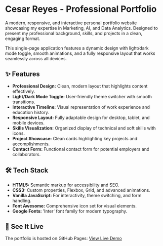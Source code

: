 # Cesar Reyes - Professional Portfolio

A modern, responsive, and interactive personal portfolio website showcasing my expertise in Marketing, AI, and Data Analytics. Designed to present my professional background, skills, and projects in a clean, engaging format.

This single-page application features a dynamic design with light/dark mode toggle, smooth animations, and a fully responsive layout that works seamlessly across all devices.

## ✨ Features

-   **Professional Design:** Clean, modern layout that highlights content effectively.
-   **Light/Dark Mode Toggle:** User-friendly theme switcher with smooth transitions.
-   **Interactive Timeline:** Visual representation of work experience and education history.
-   **Responsive Layout:** Fully adaptable design for desktop, tablet, and mobile devices.
-   **Skills Visualization:** Organized display of technical and soft skills with icons.
-   **Project Showcase:** Clean cards highlighting key projects and accomplishments.
-   **Contact Form:** Functional contact form for potential employers and collaborators.

## 🛠️ Tech Stack

-   **HTML5:** Semantic markup for accessibility and SEO.
-   **CSS3:** Custom properties, Flexbox, Grid, and advanced animations.
-   **Vanilla JavaScript:** For interactivity, theme switching, and form handling.
-   **Font Awesome:** Comprehensive icon set for visual elements.
-   **Google Fonts:** 'Inter' font family for modern typography.

## 🚀 See It Live

The portfolio is hosted on GitHub Pages: [View Live Demo](https://reyecesa1.github.io/CR-About-Me/)
